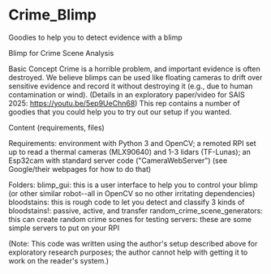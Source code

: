 # Crime_Blimp
 Goodies to help you to detect evidence with a blimp


Blimp for Crime Scene Analysis

Basic Concept
Crime is a horrible problem, and important evidence is often destroyed.
We believe blimps can be used like floating cameras to drift over sensitive evidence and record it without destroying it (e.g., due to human contamination or wind).
(Details in an exploratory paper/video for SAIS 2025: https://youtu.be/5ep9UeChn68)
This rep contains a number of goodies that you could help you to try out our setup if you wanted.

Content (requirements, files)

Requirements: environment with Python 3 and OpenCV; a remoted RPI set up to read a thermal cameras (MLX90640) and 1-3 lidars (TF-Lunas); an Esp32cam with standard server code ("CameraWebServer") (see Google/their webpages for how to do that) 

Folders:
blimp_gui: this is a user interface to help you to control your blimp (or other similar robot--all in OpenCV so no other irritating dependencies)
bloodstains: this is rough code to let you detect and classify 3 kinds of bloodstains!: passive, active, and transfer
random_crime_scene_generators: this can create random crime scenes for testing
servers: these are some simple servers to put on your RPI

(Note: This code was written using the author's setup described above for exploratory research purposes; the author cannot help with getting it to work on the reader's system.)



